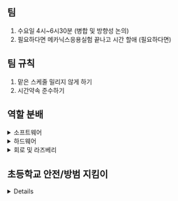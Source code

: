 ## 팀
1. 수요일 4시~6시30분 (병합 및 방향성 논의)
2. 필요하다면 메카닉스응용실험 끝나고 시간 할애 (필요하다면)
## 팀 규칙
1. 맡은 스케줄 밀리지 않게 하기 
2. 시간약속 준수하기
## 역할 분배
<details>
  <summary>소프트웨어</summary>
  1. 맵핑 - 이동훈, 최성현 </br>
  2. TTS & STT - 김지호 </br>
  3. 라인트레이싱 - 이동훈, 최성현 </br>
  4. 상황인지 </br>
  5. hw 설계 및 제작 - 윤석현(설계), 류정현(전자회로) </br>
</details>

<details>
  <summary>하드웨어</summary>
  1. 무한궤도 조사 (구할 수 있는 곳, 판매가격이나 수치등등, 괜찮은 여러 종류를 표로 만들기?)  </br>
  2. 디자인 구상 (대략적인 큰 디자인, 방향성의 시각화느낌)  </br>
  3. 대략적인 물리적 수치(중량, 크기등등) 디자인 구상에 기초하여 예측하기 (이건 목요일에 만날때 회의해보기) </br>
  https://www.youtube.com/@GDSB/playlists
</details>
  
<details>
  <summary>회로 및 라즈베리</summary>

    
    라즈베리에서 ros 설치가 되야하는 데,
    https://kyubot.tistory.com/90 

http://wiki.ros.org/ROSberryPi/Installing%20ROS%20Kinetic%20on%20the%20Raspberry%20Pi#Setup_ROS_Repositories </br>

    you may be stopped in 2 that get key.
    Then, see a below link 
    it has no effect, stop 

https://unix.stackexchange.com/questions/399027/gpg-keyserver-receive-failed-server-indicated-a-failure <br>

  sudo gpg --keyserver keyserver.ubuntu.com --recv-keys C1CF6E31E6BADE8868B172B4F42ED6FBAB17C654 </br>
    


  
</details>

## 초등학교 안전/방범 지킴이
<details>
  1. 이미지 분석 </br>
  2. 

  [최성현]
  1. 학교 관계자(학생, 선생님 등) 얼굴 인식 기능
      - 활용 분야 : 
</details>

